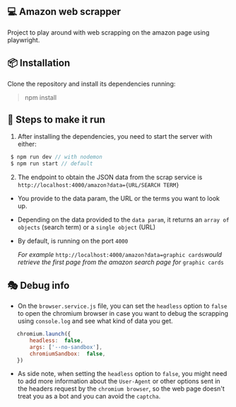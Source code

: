 
## 💻 Amazon web scrapper

  

Project to play around with web scrapping on the amazon page using playwright.

  


 ## 📦 Installation
 
Clone the repository and install its dependencies running:

 > npm install
  
  
 ## 🔑 Steps to make it run
 
 1. After  installing the dependencies, you need to start the server with either:
 ``` javascript
  $ npm run dev // with nodemon 
  $ npm run start // default 
  ```

 2. The endpoint to obtain the JSON data from the scrap service is `http://localhost:4000/amazon?data={URL/SEARCH TERM}`
* You provide to the data param, the URL or the terms you want to look up.
* Depending on the data provided to the `data param`, it returns an `array of objects` (search term) or a `single object` (URL)
* By default, is running on the port `4000`
 
	 *For example* `http://localhost:4000/amazon?data=graphic cards`*would retrieve the first page from the amazon search page for* `graphic cards`

 ## 🎭 Debug info
* On the `browser.service.js` file, you can set the `headless` option to `false` to open the chromium browser in case you want to debug the scrapping using `console.log` and see what kind of data you get.
 
 ``` javascript
	chromium.launch({
		headless:  false,
		args: ['--no-sandbox'],
		chromiumSandbox:  false,
	})
  ```
* As side note, when setting the `headless` option to `false`, you might need to add more information about the `User-Agent` or other options sent in the headers request by the `chromium browser`, so the web page doesn't treat you as a bot and you can avoid the `captcha`.